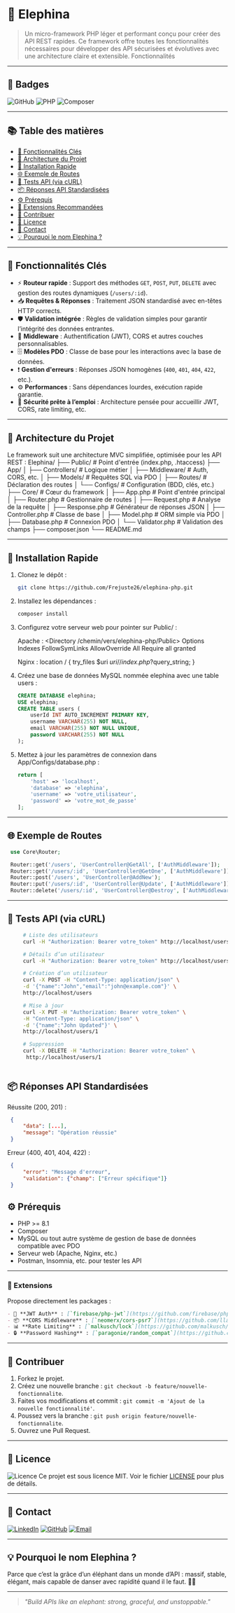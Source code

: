 # 🐘 Elephina

> Un micro-framework PHP léger et performant conçu pour créer des API REST rapides. Ce framework offre toutes les fonctionnalités nécessaires pour développer des API sécurisées et évolutives avec une architecture claire et extensible.
Fonctionnalités

---

## 📛 Badges

![GitHub](https://img.shields.io/badge/GitHub-100000?style=for-the-badge&logo=github&logoColor=white)
![PHP](https://img.shields.io/badge/PHP-777BB4?style=for-the-badge&logo=php&logoColor=white)
![Composer](https://img.shields.io/badge/Composer-000000?style=for-the-badge&logo=composer&logoColor=white)

---

## 📚 Table des matières

- [🚀 Fonctionnalités Clés](#-fonctionnalités-clés)
- [🧱 Architecture du Projet](#-architecture-du-projet)
- [🧪 Installation Rapide](#-installation-rapide)
- [🌐 Exemple de Routes](#-exemple-de-routes)
- [🧪 Tests API (via cURL)](#-tests-api-via-curl)
- [📦 Réponses API Standardisées](#-réponses-api-standardisées)
- [⚙️ Prérequis](#️-prérequis)
- [🧠 Extensions Recommandées](#-extensions)
- [🤝 Contribuer](#-contribuer)
- [📄 Licence](#-licence)
- [📧 Contact](#-contact)
- [💡 Pourquoi le nom Elephina ?](#-pourquoi-le-nom-elephina-)

---

## 🚀 Fonctionnalités Clés

- ⚡ **Routeur rapide** : Support des méthodes `GET`, `POST`, `PUT`, `DELETE` avec gestion des routes dynamiques (`/users/:id`).
- 📥 **Requêtes & Réponses** : Traitement JSON standardisé avec en-têtes HTTP corrects.
- 🛡️ **Validation intégrée** : Règles de validation simples pour garantir l’intégrité des données entrantes.
- 🧩 **Middleware** : Authentification (JWT), CORS et autres couches personnalisables.
- 🗄️ **Modèles PDO** : Classe de base pour les interactions avec la base de données.
- ❗ **Gestion d'erreurs** : Réponses JSON homogènes (`400`, `401`, `404`, `422`, etc.).
- ⚙️ **Performances** : Sans dépendances lourdes, exécution rapide garantie.
- 🔐 **Sécurité prête à l’emploi** : Architecture pensée pour accueillir JWT, CORS, rate limiting, etc.

---

## 🧱 Architecture du Projet

Le framework suit une architecture MVC simplifiée, optimisée pour les API REST :
Elephina/
├── Public/ # Point d'entrée (index.php, .htaccess)
├── App/
│ ├── Controllers/ # Logique métier
│ ├── Middleware/ # Auth, CORS, etc.
│ ├── Models/ # Requêtes SQL via PDO
│ ├── Routes/ # Déclaration des routes
│ └── Configs/ # Configuration (BDD, clés, etc.)
├── Core/ # Cœur du framework
│ ├── App.php # Point d'entrée principal
│ ├── Router.php # Gestionnaire de routes
│ ├── Request.php # Analyse de la requête
│ ├── Response.php # Générateur de réponses JSON
│ ├── Controller.php # Classe de base
│ ├── Model.php # ORM simple via PDO
│ ├── Database.php # Connexion PDO
│ └── Validator.php # Validation des champs
├── composer.json
└── README.md

---

## 🧪 Installation Rapide

1. Clonez le dépôt :

   ```bash
   git clone https://github.com/Frejuste26/elephina-php.git

2. Installez les dépendances :

   ```bash
   composer install

3. Configurez votre serveur web pour pointer sur Public/ :

   Apache :
   <Directory /chemin/vers/elephina-php/Public>
       Options Indexes FollowSymLinks
       AllowOverride All
       Require all granted
   </Directory>

   Nginx :
   location / {
       try_files $uri $uri/ /index.php?$query_string;
   }

4. Créez une base de données MySQL nommée elephina avec une table users :

   ```sql
   CREATE DATABASE elephina;
   USE elephina;
   CREATE TABLE users (
       userId INT AUTO_INCREMENT PRIMARY KEY,
       username VARCHAR(255) NOT NULL,
       email VARCHAR(255) NOT NULL UNIQUE,
       password VARCHAR(255) NOT NULL
   );

5. Mettez à jour les paramètres de connexion dans App/Configs/database.php :

   ```php
   return [
       'host' => 'localhost',
       'database' => 'elephina',
       'username' => 'votre_utilisateur',
       'password' => 'votre_mot_de_passe'
   ];


---

## 🌐 Exemple de Routes

   ```php
    use Core\Router;

    Router::get('/users', 'UserController@GetAll', ['AuthMiddleware']);
    Router::get('/users/:id', 'UserController@GetOne', ['AuthMiddleware']);
    Router::post('/users', 'UserController@AddNew');
    Router::put('/users/:id', 'UserController@Update', ['AuthMiddleware']);
    Router::delete('/users/:id', 'UserController@Destroy', ['AuthMiddleware']);

```	

---

## 🧪 Tests API (via cURL)

   ```bash
        # Liste des utilisateurs
        curl -H "Authorization: Bearer votre_token" http://localhost/users

        # Détails d’un utilisateur
        curl -H "Authorization: Bearer votre_token" http://localhost/users/1

        # Création d’un utilisateur
        curl -X POST -H "Content-Type: application/json" \
        -d '{"name":"John","email":"john@example.com"}' \
        http://localhost/users

        # Mise à jour
        curl -X PUT -H "Authorization: Bearer votre_token" \
        -H "Content-Type: application/json" \
        -d '{"name":"John Updated"}' \
        http://localhost/users/1

        # Suppression
        curl -X DELETE -H "Authorization: Bearer votre_token" \
         http://localhost/users/1
	
```	

## 📦 Réponses API Standardisées

Réussite (200, 201) :

   ```json
    {
        "data": [...],
        "message": "Opération réussie"
    }

   ```

Erreur (400, 401, 404, 422) :

   ```json
    {
        "error": "Message d'erreur",
        "validation": {"champ": ["Erreur spécifique"]}
    }

   ```	

## ⚙️ Prérequis

- PHP >= 8.1
- Composer
- MySQL ou tout autre système de gestion de base de données compatible avec PDO
- Serveur web (Apache, Nginx, etc.)
- Postman, Insomnia, etc. pour tester les API

---

### 🧠 Extensions

Propose directement les packages :

```md
- 🔐 **JWT Auth** : [`firebase/php-jwt`](https://github.com/firebase/php-jwt)
- 📦 **CORS Middleware** : [`neomerx/cors-psr7`](https://github.com/llaville/cors-psr7)
- 📊 **Rate Limiting** : [`malkusch/lock`](https://github.com/malkusch/lock)
- 🔒 **Password Hashing** : [`paragonie/random_compat`](https://github.com/paragonie/random_compat)
```

---

## 🤝 Contribuer

1. Forkez le projet.
2. Créez une nouvelle branche : `git checkout -b feature/nouvelle-fonctionnalite`.
3. Faites vos modifications et commit : `git commit -m 'Ajout de la nouvelle fonctionnalité'`.
4. Poussez vers la branche : `git push origin feature/nouvelle-fonctionnalite`.
5. Ouvrez une Pull Request.

---

## 📄 Licence

![Licence](https://img.shields.io/github/license/Frejuste26/elephina-php?style=for-the-badge)
Ce projet est sous licence MIT. Voir le fichier [LICENSE](LICENSE) pour plus de détails.

---

## 📧 Contact

[![LinkedIn](https://img.shields.io/badge/LinkedIn-Frejuste-0077B5?style=for-the-badge&logo=linkedin&logoColor=white)](https://www.linkedin.com/in/frejuste)
[![GitHub](https://img.shields.io/badge/GitHub-Frejuste26-100000?style=for-the-badge&logo=github&logoColor=white)](https://github.com/Frejuste26)
[![Email](https://img.shields.io/badge/Email-Contact-black?style=for-the-badge&logo=gmail&logoColor=white)](mailto:frejuste26@gmail.com)


---

## 💡 Pourquoi le nom Elephina ?

Parce que c’est la grâce d’un éléphant dans un monde d’API : massif, stable, élégant, mais capable de danser avec rapidité quand il le faut. 🐘💃

---

> *"Build APIs like an elephant: strong, graceful, and unstoppable."*
